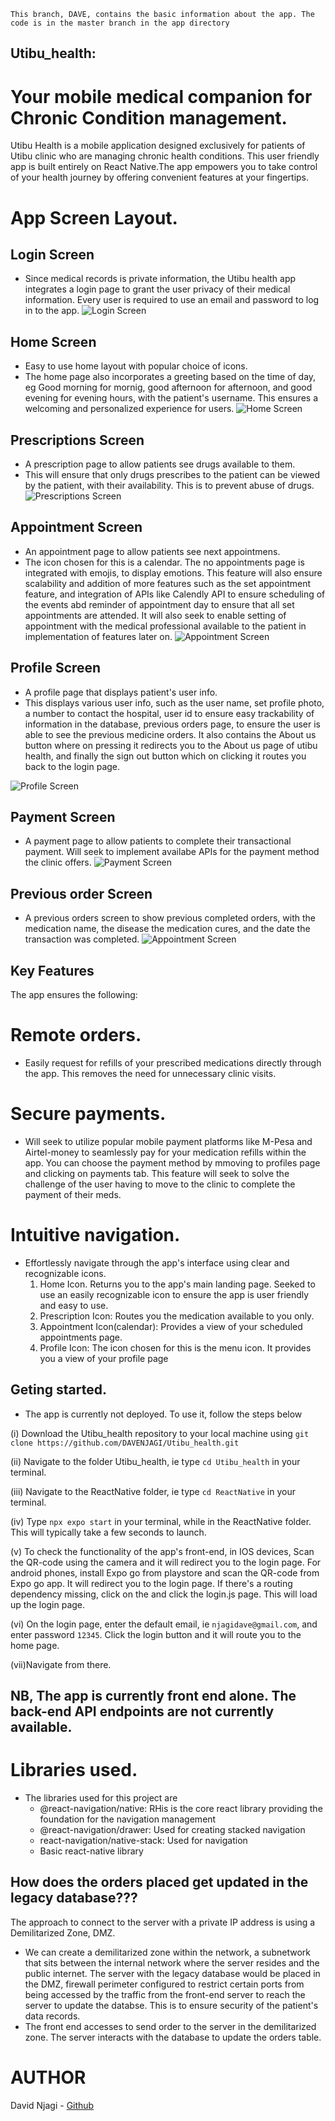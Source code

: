 ```
This branch, DAVE, contains the basic information about the app. The code is in the master branch in the app directory
```

## Utibu_health:
# Your mobile medical companion for Chronic Condition management.

Utibu Health is a mobile application designed exclusively for patients of Utibu clinic who are managing chronic health conditions. This user friendly app  is built entirely on React Native.The app empowers you to take control of your health journey by offering convenient features at your fingertips. 

# App Screen Layout.

## Login Screen
* Since medical records is private information, the Utibu health app integrates a login page to grant the user privacy of their medical information. Every user is required to use an email and password to log in to the app.
![Login Screen](/pics/login.jpeg)

## Home Screen
* Easy to use home layout with popular choice of icons.
* The home page also incorporates a greeting based on the time of day, eg Good morning for mornig, good afternoon for afternoon, and good evening for evening hours, with the patient's username. This ensures a welcoming and personalized experience for users.
![Home Screen](/pics/home.jpeg)

## Prescriptions Screen
* A prescription page to allow patients see drugs available to them.
* This will ensure that only drugs prescribes to the patient can be viewed by the patient, with their availability. This is to prevent abuse of drugs.
![Prescriptions Screen](/pics/prescriptions.jpeg)

## Appointment Screen
* An appointment page to allow patients see next appointmens.
* The icon chosen for this is a calendar. The no appointments page is integrated with emojis, to display emotions. This feature will also ensure scalability and addition of more features such as the set appointment feature, and integration of APIs like Calendly API to ensure scheduling of the events abd reminder of appointment day to ensure that all set appointments are attended. It will also seek to enable setting of appointment with the medical professional available to the patient in implementation of features later on.
![Appointment Screen](/pics/appointments.jpeg)

## Profile Screen
* A profile page that displays patient's user info.
* This displays various user info, such as the user name, set profile photo, a number to contact the hospital, user id to ensure easy trackability of information in the database, previous orders page, to ensure the user is able to see the previous medicine orders. It also contains the About us button where on pressing it redirects you to the About us page of utibu health, and finally the sign out button which on clicking it routes you back to the login page.

![Profile Screen](/pics/profile.jpeg)

## Payment Screen
* A payment page to allow patients to complete their transactional payment. Will seek to implement availabe APIs for the payment method the clinic offers.
![Payment Screen](/pics/payment.jpeg)

## Previous order Screen
* A previous orders screen to show previous completed orders, with the medication name, the disease the medication cures, and the date the transaction was completed.
![Appointment Screen](/pics/previous.jpeg)


## Key Features
The app ensures the following:
# Remote orders.
* Easily request for refills of your prescribed medications directly through the app. This removes the need for unnecessary clinic visits.

 # Secure payments.
* Will seek to utilize popular mobile payment platforms like M-Pesa and Airtel-money to seamlessly pay for your medication refills within the app. You can choose the payment method by mmoving to profiles page and clicking on payments tab. This feature will seek to solve the challenge of the user having to move to the clinic to complete the payment of their meds. 

 # Intuitive navigation.
* Effortlessly navigate through the app's interface using clear and recognizable icons.
    1. Home Icon. Returns you to the app's main landing page. Seeked to use an easily recognizable icon to ensure the app is user friendly and easy to use.
    2. Prescription Icon: Routes you the medication available to you only.
    3. Appointment Icon(calendar): Provides a view of your scheduled appointments page.
    4. Profile Icon: The icon chosen for this is the menu icon. It provides you a view of your profile page

## Geting started.
* The app is currently not deployed. To use it, follow the steps below

(i) Download the Utibu_health repository to your local machine using ```git clone https://github.com/DAVENJAGI/Utibu_health.git```

(ii) Navigate to the folder Utibu_health, ie type ```cd Utibu_health``` in your terminal.

(iii) Navigate to the ReactNative folder, ie type ```cd ReactNative``` in your terminal.

(iv) Type ```npx expo start``` in your terminal, while in the ReactNative folder. This will typically take a few seconds to launch.

(v) To check the functionality of the app's front-end, in IOS devices, Scan the QR-code using the camera and it will redirect you to the login page. For android phones, install Expo go from playstore and scan the QR-code from Expo go app. It will redirect you to the login page. If there's a routing dependency missing, click on the  and click the login.js page. This will load up the login page.

(vi) On the login page, enter the default email, ie ```njagidave@gmail.com```, and enter password ```12345```. Click the login button and it will route you to the home page.

(vii)Navigate from there.

## NB, The app is currently front end alone. The back-end API endpoints are not currently available.

# Libraries used.
* The libraries used for this project are
    * @react-navigation/native: RHis is the core react library providing the foundation for the navigation management
    * @react-navigation/drawer: Used for creating stacked navigation
    * react-navigation/native-stack: Used for navigation
    * Basic react-native library


## How does the orders placed get updated in the legacy database???
The approach to connect to the server with a private IP address is using a Demilitarized Zone, DMZ.
* We can create a demilitarized zone within the network, a subnetwork that sits between the internal network where the server resides and the public internet. The server with the legacy database would be placed in the DMZ, firewall perimeter configured to restrict certain ports from being accessed by the traffic from the front-end server to reach the server to update the databse. This is to ensure security of the patient's data records.
* The front end accesses to send order to the server in the demilitarized zone. The server interacts with the database to update the orders table.

# AUTHOR
David Njagi - [Github](https://github.com/DAVENJAGI)
